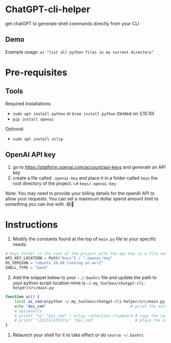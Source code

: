# ChatGPT-cli-helper

get chatGPT to generate shell commands directly from your CLI

## Demo

Example usage: `ai "list all python files in my current directory"`

# Pre-requisites

## Tools

Required Installations:

* `sudo apt install python` or `brew install python` (tested on 3.10.10)
* `pip install openai`

Optional:

* `sudo apt install xclip`

## OpenAI API key

1. go to <https://platform.openai.com/account/api-keys> and generate an API key
2. create a file called `.openai-key` and place it in a folder called `keys` the root directory of the project.
i.e `keys/.openai-key`

Note: You may need to provide your billing details for the openAI API to allow your
requests. You can set a maximum dollar spend amount limit to something you can
live with. 😄💸

# Instructions

1. Modify the constants found at the top of `main.py` file to your specific needs.

```python
# keys folder in the root of the project with the api key in a file named `.openai-key`
API_KEY_LOCATION = Path("keys") / ".openai-key"
OS_VERSION = "ubuntu 20.04 running on wsl2"
SHELL_TYPE = "bash"
```

2. Add the snippet below to your `~./.bashrc` file and update the path to your
   python script location mine is `~/.my_toolbox/chatgpt-cli-helper/src/main.py`

```bash
function ai() {
    local ai_cmd=$(python ~/.my_toolbox/chatgpt-cli-helper/src/main.py "$1")
    echo "$ai_cmd"                                     # print the selected command
    # optionally
    # printf "%s" "$ai_cmd" | xclip -selection clipboard # copy the command to clipboard
    # printf "\033[G\033[K%s" "$ai_cmd"                  # place the command on the command line buffer
}
```

1. Relaunch your shell for it to take effect or do `source ~/.bashrc`

